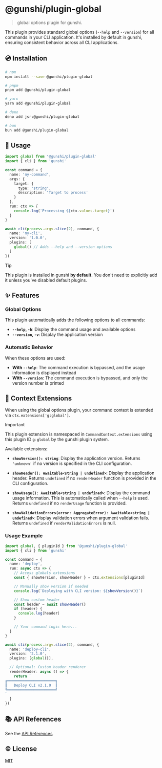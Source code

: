 # @gunshi/plugin-global

> global options plugin for gunshi.

This plugin provides standard global options (`--help` and `--version`) for all commands in your CLI application. It's installed by default in gunshi, ensuring consistent behavior across all CLI applications.

## 💿 Installation

```sh
# npm
npm install --save @gunshi/plugin-global

# pnpm
pnpm add @gunshi/plugin-global

# yarn
yarn add @gunshi/plugin-global

# deno
deno add jsr:@gunshi/plugin-global

# bun
bun add @gunshi/plugin-global
```

## 🚀 Usage

```ts
import global from '@gunshi/plugin-global'
import { cli } from 'gunshi'

const command = {
  name: 'my-command',
  args: {
    target: {
      type: 'string',
      description: 'Target to process'
    }
  },
  run: ctx => {
    console.log(`Processing ${ctx.values.target}`)
  }
}

await cli(process.argv.slice(2), command, {
  name: 'my-cli',
  version: '1.0.0',
  plugins: [
    global() // Adds --help and --version options
  ]
})
```

<!-- eslint-disable markdown/no-missing-label-refs -->

> [!TIP]
> This plugin is installed in gunshi **by default**. You don't need to explicitly add it unless you've disabled default plugins.

<!-- eslint-enable markdown/no-missing-label-refs -->

## ✨ Features

### Global Options

This plugin automatically adds the following options to all commands:

- **`--help`, `-h`**: Display the command usage and available options
- **`--version`, `-v`**: Display the application version

### Automatic Behavior

When these options are used:

- **With `--help`**: The command execution is bypassed, and the usage information is displayed instead
- **With `--version`**: The command execution is bypassed, and only the version number is printed

## 🧩 Context Extensions

When using the global options plugin, your command context is extended via `ctx.extensions['g:global']`.

<!-- eslint-disable markdown/no-missing-label-refs -->

> [!IMPORTANT]
> This plugin extension is namespaced in `CommandContext.extensions` using this plugin ID `g:global` by the gunshi plugin system.

<!-- eslint-enable markdown/no-missing-label-refs -->

Available extensions:

- **`showVersion(): string`**: Display the application version. Returns `'unknown'` if no version is specified in the CLI configuration.

- **`showHeader(): Awaitable<string | undefined>`**: Display the application header. Returns `undefined` if no `renderHeader` function is provided in the CLI configuration.

- **`showUsage(): Awaitable<string | undefined>`**: Display the command usage information. This is automatically called when `--help` is used. Returns `undefined` if no `renderUsage` function is provided.

- **`showValidationErrors(error: AggregateError): Awaitable<string | undefined>`**: Display validation errors when argument validation fails. Returns `undefined` if `renderValidationErrors` is null.

### Usage Example

```ts
import global, { pluginId } from '@gunshi/plugin-global'
import { cli } from 'gunshi'

const command = {
  name: 'deploy',
  run: async ctx => {
    // Access globals extensions
    const { showVersion, showHeader } = ctx.extensions[pluginId]

    // Manually show version if needed
    console.log(`Deploying with CLI version: ${showVersion()}`)

    // Show custom header
    const header = await showHeader()
    if (header) {
      console.log(header)
    }

    // Your command logic here...
  }
}

await cli(process.argv.slice(2), command, {
  name: 'deploy-cli',
  version: '2.1.0',
  plugins: [global()],

  // Optional: Custom header renderer
  renderHeader: async () => {
    return `
╔══════════════════════╗
║   Deploy CLI v2.1.0  ║
╚══════════════════════╝
`
  }
})
```

## 📚 API References

See the [API References](./docs/index.md)

## ©️ License

[MIT](http://opensource.org/licenses/MIT)
